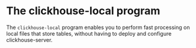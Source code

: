 # The clickhouse-local program

The `clickhouse-local`  program enables you to perform fast processing on local files that store tables, without having to deploy and configure clickhouse-server.

